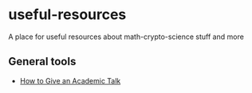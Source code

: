 # useful-resources
 A place for useful resources about math-crypto-science stuff and more






## General tools

- [How to Give an Academic Talk](http://pne.people.si.umich.edu/PDF/howtotalk.pdf)
